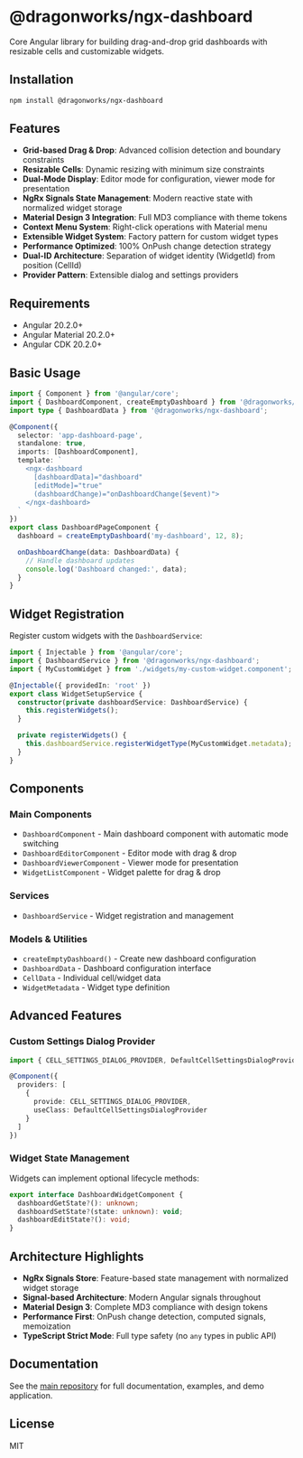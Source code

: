 # @dragonworks/ngx-dashboard

Core Angular library for building drag-and-drop grid dashboards with resizable cells and customizable widgets.

## Installation

```bash
npm install @dragonworks/ngx-dashboard
```

## Features

- **Grid-based Drag & Drop**: Advanced collision detection and boundary constraints
- **Resizable Cells**: Dynamic resizing with minimum size constraints
- **Dual-Mode Display**: Editor mode for configuration, viewer mode for presentation
- **NgRx Signals State Management**: Modern reactive state with normalized widget storage
- **Material Design 3 Integration**: Full MD3 compliance with theme tokens
- **Context Menu System**: Right-click operations with Material menu
- **Extensible Widget System**: Factory pattern for custom widget types
- **Performance Optimized**: 100% OnPush change detection strategy
- **Dual-ID Architecture**: Separation of widget identity (WidgetId) from position (CellId)
- **Provider Pattern**: Extensible dialog and settings providers

## Requirements

- Angular 20.2.0+
- Angular Material 20.2.0+
- Angular CDK 20.2.0+

## Basic Usage

```typescript
import { Component } from '@angular/core';
import { DashboardComponent, createEmptyDashboard } from '@dragonworks/ngx-dashboard';
import type { DashboardData } from '@dragonworks/ngx-dashboard';

@Component({
  selector: 'app-dashboard-page',
  standalone: true,
  imports: [DashboardComponent],
  template: `
    <ngx-dashboard 
      [dashboardData]="dashboard" 
      [editMode]="true"
      (dashboardChange)="onDashboardChange($event)">
    </ngx-dashboard>
  `
})
export class DashboardPageComponent {
  dashboard = createEmptyDashboard('my-dashboard', 12, 8);

  onDashboardChange(data: DashboardData) {
    // Handle dashboard updates
    console.log('Dashboard changed:', data);
  }
}
```

## Widget Registration

Register custom widgets with the `DashboardService`:

```typescript
import { Injectable } from '@angular/core';
import { DashboardService } from '@dragonworks/ngx-dashboard';
import { MyCustomWidget } from './widgets/my-custom-widget.component';

@Injectable({ providedIn: 'root' })
export class WidgetSetupService {
  constructor(private dashboardService: DashboardService) {
    this.registerWidgets();
  }

  private registerWidgets() {
    this.dashboardService.registerWidgetType(MyCustomWidget.metadata);
  }
}
```

## Components

### Main Components

- `DashboardComponent` - Main dashboard component with automatic mode switching
- `DashboardEditorComponent` - Editor mode with drag & drop
- `DashboardViewerComponent` - Viewer mode for presentation
- `WidgetListComponent` - Widget palette for drag & drop

### Services

- `DashboardService` - Widget registration and management

### Models & Utilities

- `createEmptyDashboard()` - Create new dashboard configuration
- `DashboardData` - Dashboard configuration interface
- `CellData` - Individual cell/widget data
- `WidgetMetadata` - Widget type definition

## Advanced Features

### Custom Settings Dialog Provider

```typescript
import { CELL_SETTINGS_DIALOG_PROVIDER, DefaultCellSettingsDialogProvider } from '@dragonworks/ngx-dashboard';

@Component({
  providers: [
    { 
      provide: CELL_SETTINGS_DIALOG_PROVIDER, 
      useClass: DefaultCellSettingsDialogProvider 
    }
  ]
})
```

### Widget State Management

Widgets can implement optional lifecycle methods:

```typescript
export interface DashboardWidgetComponent {
  dashboardGetState?(): unknown;
  dashboardSetState?(state: unknown): void;
  dashboardEditState?(): void;
}
```

## Architecture Highlights

- **NgRx Signals Store**: Feature-based state management with normalized widget storage
- **Signal-based Architecture**: Modern Angular signals throughout
- **Material Design 3**: Complete MD3 compliance with design tokens
- **Performance First**: OnPush change detection, computed signals, memoization
- **TypeScript Strict Mode**: Full type safety (no `any` types in public API)

## Documentation

See the [main repository](https://github.com/TobyBackstrom/ngx-dashboard) for full documentation, examples, and demo application.

## License

MIT
